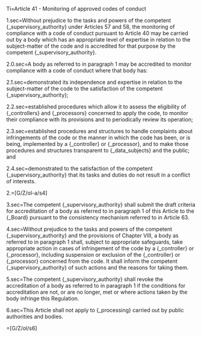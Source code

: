 Ti=Article 41 - Monitoring of approved codes of conduct

1.sec=Without prejudice to the tasks and powers of the competent {_supervisory_authority} under Articles 57 and 58, the monitoring of compliance with a code of conduct pursuant to Article 40 may be carried out by a body which has an appropriate level of expertise in relation to the subject-matter of the code and is accredited for that purpose by the competent {_supervisory_authority}.

2.0.sec=A body as referred to in paragraph 1 may be accredited to monitor compliance with a code of conduct where that body has:

2.1.sec=demonstrated its independence and expertise in relation to the subject-matter of the code to the satisfaction of the competent {_supervisory_authority};

2.2.sec=established procedures which allow it to assess the eligibility of {_controllers} and {_processors} concerned to apply the code, to monitor their compliance with its provisions and to periodically review its operation;

2.3.sec=established procedures and structures to handle complaints about infringements of the code or the manner in which the code has been, or is being, implemented by a {_controller} or {_processor}, and to make those procedures and structures transparent to {_data_subjects} and the public; and

2.4.sec=demonstrated to the satisfaction of the competent {_supervisory_authority} that its tasks and duties do not result in a conflict of interests.

2.=[G/Z/ol-a/s4]

3.sec=The competent {_supervisory_authority} shall submit the draft criteria for accreditation of a body as referred to in paragraph 1 of this Article to the {_Board} pursuant to the consistency mechanism referred to in Article 63.

4.sec=Without prejudice to the tasks and powers of the competent {_supervisory_authority} and the provisions of Chapter VIII, a body as referred to in paragraph 1 shall, subject to appropriate safeguards, take appropriate action in cases of infringement of the code by a {_controller} or {_processor}, including suspension or exclusion of the {_controller} or {_processor} concerned from the code. It shall inform the competent {_supervisory_authority} of such actions and the reasons for taking them.

5.sec=The competent {_supervisory_authority} shall revoke the accreditation of a body as referred to in paragraph 1 if the conditions for accreditation are not, or are no longer, met or where actions taken by the body infringe this Regulation.

6.sec=This Article shall not apply to {_processing} carried out by public authorities and bodies.

=[G/Z/ol/s6]
